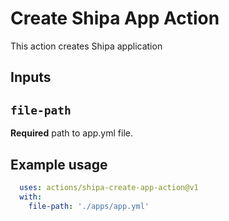 # Create Shipa App Action

This action creates Shipa application

## Inputs

## `file-path`

**Required** path to app.yml file.

## Example usage

```yaml
  uses: actions/shipa-create-app-action@v1
  with:
    file-path: './apps/app.yml'
```
